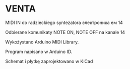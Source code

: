 # VENTA

MIDI IN do radzieckiego syntezatora электроника ем 14

Odbierane komunikaty NOTE ON,  NOTE OFF na kanale 14

Wykożystano Arduino MIDI Library.

Program napisano w Arduino ID.

Schemat i płytkę zaprojektowano w KiCad

